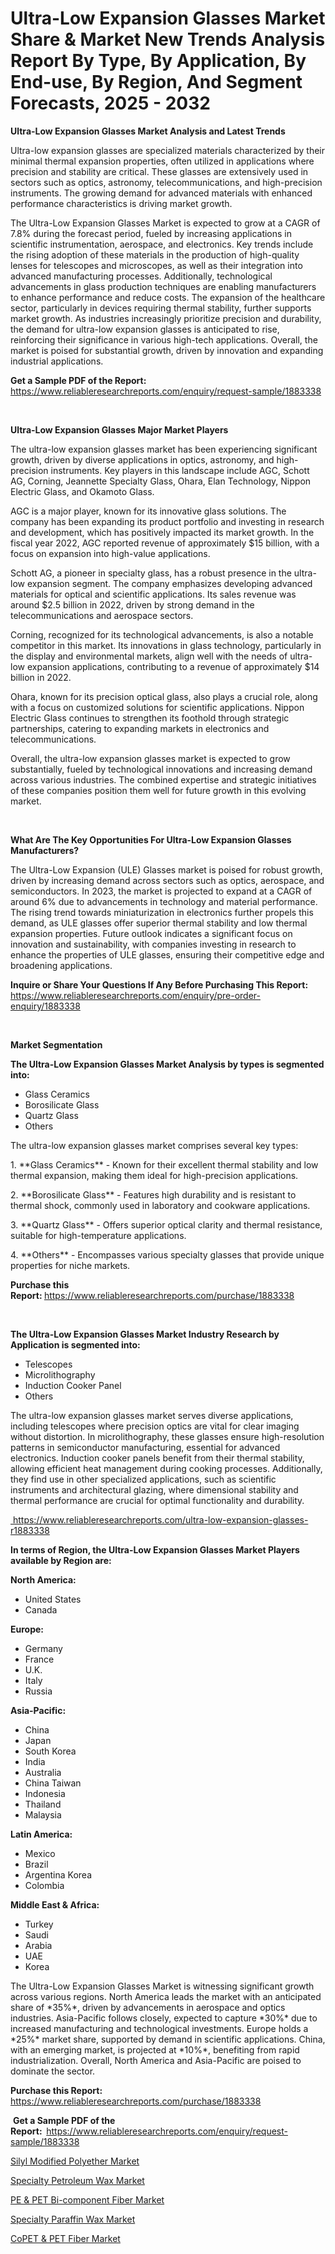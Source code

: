 <p><h1>Ultra-Low Expansion Glasses Market Share & Market New Trends Analysis Report By Type, By Application, By End-use, By Region, And Segment Forecasts, 2025 - 2032</h1></p><p><strong>Ultra-Low Expansion Glasses Market Analysis and Latest Trends</strong></p>
<p><p>Ultra-low expansion glasses are specialized materials characterized by their minimal thermal expansion properties, often utilized in applications where precision and stability are critical. These glasses are extensively used in sectors such as optics, astronomy, telecommunications, and high-precision instruments. The growing demand for advanced materials with enhanced performance characteristics is driving market growth.</p><p>The Ultra-Low Expansion Glasses Market is expected to grow at a CAGR of 7.8% during the forecast period, fueled by increasing applications in scientific instrumentation, aerospace, and electronics. Key trends include the rising adoption of these materials in the production of high-quality lenses for telescopes and microscopes, as well as their integration into advanced manufacturing processes. Additionally, technological advancements in glass production techniques are enabling manufacturers to enhance performance and reduce costs. The expansion of the healthcare sector, particularly in devices requiring thermal stability, further supports market growth. As industries increasingly prioritize precision and durability, the demand for ultra-low expansion glasses is anticipated to rise, reinforcing their significance in various high-tech applications. Overall, the market is poised for substantial growth, driven by innovation and expanding industrial applications.</p></p>
<p><strong>Get a Sample PDF of the Report:&nbsp;</strong> <a href="https://www.reliableresearchreports.com/enquiry/request-sample/1883338?utm_campaign=32&utm_medium=2&utm_source=Github&utm_content=ia&utm_term=03042025&utm_id=ultra-low-expansion-glasses">https://www.reliableresearchreports.com/enquiry/request-sample/1883338</a></p>
<p>&nbsp;</p>
<p><strong>Ultra-Low Expansion Glasses Major Market Players</strong></p>
<p><p>The ultra-low expansion glasses market has been experiencing significant growth, driven by diverse applications in optics, astronomy, and high-precision instruments. Key players in this landscape include AGC, Schott AG, Corning, Jeannette Specialty Glass, Ohara, Elan Technology, Nippon Electric Glass, and Okamoto Glass. </p><p>AGC is a major player, known for its innovative glass solutions. The company has been expanding its product portfolio and investing in research and development, which has positively impacted its market growth. In the fiscal year 2022, AGC reported revenue of approximately $15 billion, with a focus on expansion into high-value applications.</p><p>Schott AG, a pioneer in specialty glass, has a robust presence in the ultra-low expansion segment. The company emphasizes developing advanced materials for optical and scientific applications. Its sales revenue was around $2.5 billion in 2022, driven by strong demand in the telecommunications and aerospace sectors.</p><p>Corning, recognized for its technological advancements, is also a notable competitor in this market. Its innovations in glass technology, particularly in the display and environmental markets, align well with the needs of ultra-low expansion applications, contributing to a revenue of approximately $14 billion in 2022.</p><p>Ohara, known for its precision optical glass, also plays a crucial role, along with a focus on customized solutions for scientific applications. Nippon Electric Glass continues to strengthen its foothold through strategic partnerships, catering to expanding markets in electronics and telecommunications.</p><p>Overall, the ultra-low expansion glasses market is expected to grow substantially, fueled by technological innovations and increasing demand across various industries. The combined expertise and strategic initiatives of these companies position them well for future growth in this evolving market.</p></p>
<p>&nbsp;</p>
<p><strong>What Are The Key Opportunities For Ultra-Low Expansion Glasses Manufacturers?</strong></p>
<p><p>The Ultra-Low Expansion (ULE) Glasses market is poised for robust growth, driven by increasing demand across sectors such as optics, aerospace, and semiconductors. In 2023, the market is projected to expand at a CAGR of around 6% due to advancements in technology and material performance. The rising trend towards miniaturization in electronics further propels this demand, as ULE glasses offer superior thermal stability and low thermal expansion properties. Future outlook indicates a significant focus on innovation and sustainability, with companies investing in research to enhance the properties of ULE glasses, ensuring their competitive edge and broadening applications.</p></p>
<p><strong>Inquire or Share Your Questions If Any Before Purchasing This Report:</strong> <a href="https://www.reliableresearchreports.com/enquiry/pre-order-enquiry/1883338?utm_campaign=32&utm_medium=2&utm_source=Github&utm_content=ia&utm_term=03042025&utm_id=ultra-low-expansion-glasses">https://www.reliableresearchreports.com/enquiry/pre-order-enquiry/1883338</a></p>
<p>&nbsp;</p>
<p><strong>Market Segmentation</strong></p>
<p><strong>The Ultra-Low Expansion Glasses Market Analysis by types is segmented into:</strong></p>
<p><ul><li>Glass Ceramics</li><li>Borosilicate Glass</li><li>Quartz Glass</li><li>Others</li></ul></p>
<p><p>The ultra-low expansion glasses market comprises several key types: </p><p>1. **Glass Ceramics** - Known for their excellent thermal stability and low thermal expansion, making them ideal for high-precision applications. </p><p>2. **Borosilicate Glass** - Features high durability and is resistant to thermal shock, commonly used in laboratory and cookware applications. </p><p>3. **Quartz Glass** - Offers superior optical clarity and thermal resistance, suitable for high-temperature applications. </p><p>4. **Others** - Encompasses various specialty glasses that provide unique properties for niche markets.</p></p>
<p><strong>Purchase this Report:&nbsp;</strong><a href="https://www.reliableresearchreports.com/purchase/1883338?utm_campaign=32&utm_medium=2&utm_source=Github&utm_content=ia&utm_term=03042025&utm_id=ultra-low-expansion-glasses">https://www.reliableresearchreports.com/purchase/1883338</a></p>
<p>&nbsp;</p>
<p><strong>The Ultra-Low Expansion Glasses Market Industry Research by Application is segmented into:</strong></p>
<p><ul><li>Telescopes</li><li>Microlithography</li><li>Induction Cooker Panel</li><li>Others</li></ul></p>
<p><p>The ultra-low expansion glasses market serves diverse applications, including telescopes where precision optics are vital for clear imaging without distortion. In microlithography, these glasses ensure high-resolution patterns in semiconductor manufacturing, essential for advanced electronics. Induction cooker panels benefit from their thermal stability, allowing efficient heat management during cooking processes. Additionally, they find use in other specialized applications, such as scientific instruments and architectural glazing, where dimensional stability and thermal performance are crucial for optimal functionality and durability.</p></p>
<p><a href="https://www.reliableresearchreports.com/ultra-low-expansion-glasses-r1883338?utm_campaign=32&utm_medium=2&utm_source=Github&utm_content=ia&utm_term=03042025&utm_id=ultra-low-expansion-glasses">&nbsp;https://www.reliableresearchreports.com/ultra-low-expansion-glasses-r1883338</a></p>
<p><strong>In terms of Region, the Ultra-Low Expansion Glasses Market Players available by Region are:</strong></p>
<p>
    <p> <strong> North America: </strong>
        <ul>
            <li>United States</li>
            <li>Canada</li>
        </ul>
        </p> 
    <p> <strong> Europe: </strong>
        <ul>
            <li>Germany</li>
            <li>France</li>
            <li>U.K.</li>
            <li>Italy</li>
            <li>Russia</li>
        </ul>
        </p> 
    <p> <strong> Asia-Pacific: </strong>
        <ul>
            <li>China</li>
            <li>Japan</li>
            <li>South Korea</li>
            <li>India</li>
            <li>Australia</li>
            <li>China Taiwan</li>
            <li>Indonesia</li>
            <li>Thailand</li>
            <li>Malaysia</li>
        </ul>
        </p> 
    <p> <strong> Latin America: </strong>
        <ul>
            <li>Mexico</li>
            <li>Brazil</li>
            <li>Argentina Korea</li>
            <li>Colombia</li>
        </ul>
        </p> 
    <p> <strong> Middle East & Africa: </strong>
        <ul>
            <li>Turkey</li>
            <li>Saudi</li>
            <li>Arabia</li>
            <li>UAE</li>
            <li>Korea</li>
        </ul>
    </p>
    </p>
<p><p>The Ultra-Low Expansion Glasses Market is witnessing significant growth across various regions. North America leads the market with an anticipated share of *35%*, driven by advancements in aerospace and optics industries. Asia-Pacific follows closely, expected to capture *30%* due to increased manufacturing and technological investments. Europe holds a *25%* market share, supported by demand in scientific applications. China, with an emerging market, is projected at *10%*, benefiting from rapid industrialization. Overall, North America and Asia-Pacific are poised to dominate the sector.</p></p>
<p><strong>Purchase this Report: </strong><a href="https://www.reliableresearchreports.com/purchase/1883338?utm_campaign=32&utm_medium=2&utm_source=Github&utm_content=ia&utm_term=03042025&utm_id=ultra-low-expansion-glasses">https://www.reliableresearchreports.com/purchase/1883338</a></p>
<p>&nbsp;<strong>Get a Sample PDF of the Report:&nbsp;&nbsp;</strong><a href="https://www.reliableresearchreports.com/enquiry/request-sample/1883338?utm_campaign=32&utm_medium=2&utm_source=Github&utm_content=ia&utm_term=03042025&utm_id=ultra-low-expansion-glasses">https://www.reliableresearchreports.com/enquiry/request-sample/1883338</a></p>
<p><strong></strong></p>
<p><p><a href="https://github.com/klenaestien23/Market-Research-Report-List-1/blob/main/silyl-modified-polyether-market.md?utm_campaign=32&utm_medium=2&utm_source=Github&utm_content=ia&utm_term=03042025&utm_id=ultra-low-expansion-glasses">Silyl Modified Polyether Market</a></p><p><a href="https://github.com/filinjaic7/Market-Research-Report-List-1/blob/main/specialty-petroleum-wax-market.md?utm_campaign=32&utm_medium=2&utm_source=Github&utm_content=ia&utm_term=03042025&utm_id=ultra-low-expansion-glasses">Specialty Petroleum Wax Market</a></p><p><a href="https://github.com/tahjaylestro/Market-Research-Report-List-1/blob/main/pe-pet-bi-component-fiber-market.md?utm_campaign=32&utm_medium=2&utm_source=Github&utm_content=ia&utm_term=03042025&utm_id=ultra-low-expansion-glasses">PE & PET Bi-component Fiber Market</a></p><p><a href="https://github.com/rocicbenton/Market-Research-Report-List-1/blob/main/specialty-paraffin-wax-market.md?utm_campaign=32&utm_medium=2&utm_source=Github&utm_content=ia&utm_term=03042025&utm_id=ultra-low-expansion-glasses">Specialty Paraffin Wax Market</a></p><p><a href="https://github.com/ishikodehira/Market-Research-Report-List-1/blob/main/copet-pet-fiber-market.md?utm_campaign=32&utm_medium=2&utm_source=Github&utm_content=ia&utm_term=03042025&utm_id=ultra-low-expansion-glasses">CoPET & PET Fiber Market</a></p></p>